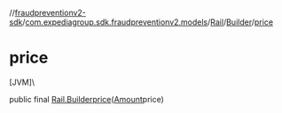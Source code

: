 //[fraudpreventionv2-sdk](../../../../index.md)/[com.expediagroup.sdk.fraudpreventionv2.models](../../index.md)/[Rail](../index.md)/[Builder](index.md)/[price](price.md)

# price

[JVM]\

public final [Rail.Builder](index.md)[price](price.md)([Amount](../../-amount/index.md)price)
